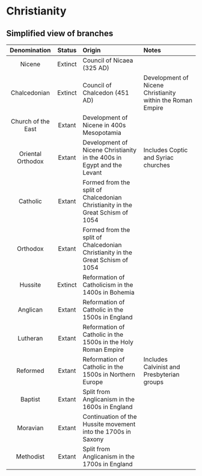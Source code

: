 # Christianity
## Simplified view of branches
Denomination|Status|Origin|Notes
:-:|:-:|:--|:--
Nicene|Extinct|Council of Nicaea (325 AD)
Chalcedonian|Extinct|Council of Chalcedon (451 AD)|Development of Nicene Christianity within the Roman Empire
Church of the East|Extant|Development of Nicene in 400s Mesopotamia
Oriental Orthodox|Extant|Development of Nicene Christianity in the 400s in Egypt and the Levant|Includes Coptic and Syriac churches
Catholic|Extant|Formed from the split of Chalcedonian Christianity in the Great Schism of 1054
Orthodox|Extant|Formed from the split of Chalcedonian Christianity in the Great Schism of 1054
Hussite|Extinct|Reformation of Catholicism in the 1400s in Bohemia
Anglican|Extant|Reformation of Catholic in the 1500s in England
Lutheran|Extant|Reformation of Catholic in the 1500s in the Holy Roman Empire
Reformed|Extant|Reformation of Catholic in the 1500s in Northern Europe|Includes Calvinist and Presbyterian groups
Baptist|Extant|Split from Anglicanism in the 1600s in England
Moravian|Extant|Continuation of the Hussite movement into the 1700s in Saxony
Methodist|Extant|Split from Anglicanism in the 1700s in England